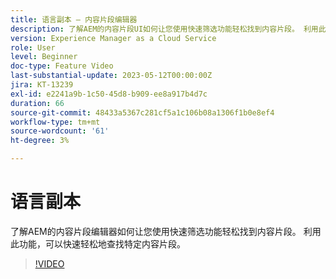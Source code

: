 ```yaml
---
title: 语言副本 — 内容片段编辑器
description: 了解AEM的内容片段UI如何让您使用快速筛选功能轻松找到内容片段。 利用此功能，可以快速轻松地查找特定内容片段。
version: Experience Manager as a Cloud Service
role: User
level: Beginner
doc-type: Feature Video
last-substantial-update: 2023-05-12T00:00:00Z
jira: KT-13239
exl-id: e2241a9b-1c50-45d8-b909-ee8a917b4d7c
duration: 66
source-git-commit: 48433a5367c281cf5a1c106b08a1306f1b0e8ef4
workflow-type: tm+mt
source-wordcount: '61'
ht-degree: 3%

---
```


# 语言副本

了解AEM的内容片段编辑器如何让您使用快速筛选功能轻松找到内容片段。 利用此功能，可以快速轻松地查找特定内容片段。

>[!VIDEO](https://video.tv.adobe.com/v/3419311/?learn=on)
